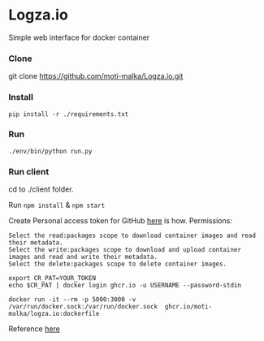 # Logza.io
Simple web interface for docker container

### Clone
git clone https://github.com/moti-malka/Logza.io.git

### Install 
``pip install -r ./requirements.txt``

### Run 
``./env/bin/python run.py``

### Run client 
cd to ./client folder. 

Run ``npm install``
& ``npm start``

Create Personal access token for GitHub [here](https://docs.github.com/en/authentication/keeping-your-account-and-data-secure/creating-a-personal-access-token) is how.
Permissions: 
```buildoutcfg
Select the read:packages scope to download container images and read their metadata.
Select the write:packages scope to download and upload container images and read and write their metadata.
Select the delete:packages scope to delete container images.
```
```buildoutcfg
export CR_PAT=YOUR_TOKEN
echo $CR_PAT | docker login ghcr.io -u USERNAME --password-stdin

docker run -it --rm -p 5000:3000 -v /var/run/docker.sock:/var/run/docker.sock  ghcr.io/moti-malka/logza.io:dockerfile
```
Reference [here](https://docs.github.com/en/packages/working-with-a-github-packages-registry/working-with-the-container-registry)
